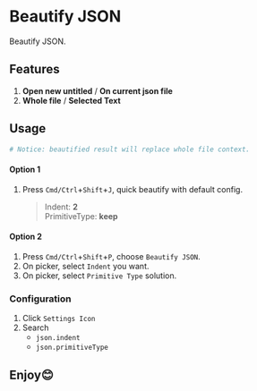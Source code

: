 # Beautify JSON

Beautify JSON.

## Features

1. **Open new untitled** / **On current json file**
2. **Whole file** / **Selected Text**

## Usage

```sh
# Notice: beautified result will replace whole file context.
```

#### Option 1

1. Press `Cmd/Ctrl`+`Shift`+`J`, quick beautify with default config.
    > Indent: **2**  
    > PrimitiveType: **keep**

#### Option 2

1. Press `Cmd/Ctrl`+`Shift`+`P`, choose `Beautify JSON`.
2. On picker, select `Indent` you want.
3. On picker, select `Primitive Type` solution.

### Configuration

1. Click `Settings Icon`
2. Search
    - `json.indent`
    - `json.primitiveType`

## Enjoy😊
